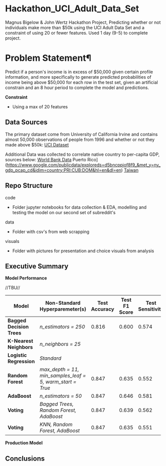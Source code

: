# Hackathon_UCI_Adult_Data_Set
Magnus Bigelow &amp; John Wertz Hackathon Project, Predicting whether or not individuals make more than $50k using the UCI Adult Data Set and a constraint of using 20 or fewer features. Used 1 day (9-5) to complete project.

# Problem Statement¶

Predict if a person's income is in excess of $50,000 given certain profile information, and more specifically to generate predicted probabilities of income being above $50,000 for each row in the test set, given an artificial constrain and an 8 hour period to complete the model and predictions.

**Constraint**
- Using a max of 20 features

## Data Sources 

The primary dataset come from University of California Irvine and contains almost 50,000 observations of people from 1996 and whether or not they made above $50k: 
    [UCI Dataset](https://archive.ics.uci.edu/ml/datasets/Adult)

Additional Data was collected to correlate native country to per-capita GDP, sources below:
    [World Bank Data](https://www.kaggle.com/sdorius/globses)
    Puerto Rico](https://www.google.com/publicdata/exploreds=d5bncppjof8f9_&met_y=ny_gdp_pcap_cd&idim=country:PRI:CUB:DOM&hl=en&dl=en)
    [Taiwan](https://www.indexmundi.com/g/g.aspx?c=tw&v=67)
    
## Repo Structure

code
- Folder jupyter notebooks for data collection & EDA, modelling and testing the model on our second set of subreddit's

data
- Folder with csv's from web scrapping

visuals
- Folder with pictures for presentation and choice visuals from analysis

## Executive Summary



**Model Performance**

//TBU//

| **Model**    | **Non-Standard Hyperparemeter(s)**     | **Test Accuracy** | **Test F1 Score** | **Test Sensitivity** |
|-------------------|---------------------------|-------------------|----------------------|----------------------|
| **Bagged Decision Trees** | *n_estimators = 250*      | 0.816             | 0.600             |  0.574          |
| **K-Nearest Neighbors** | *n_neighbors = 25*          |                   |                   |                 |
| **Logistic Regression** | *Standard*                  |                   |                   |                 |
| **Random Forest** | *max_depth = 11, min_samples_leaf = 5, warm_start = True* |  0.847 | 0.635 | 0.552          |
| **AdaBoost** | *n_estimators = 50*                    | 0.847             | 0.646             |  0.581          |
| **Voting** | *Bagged Trees, Random Forest, AdaBoost*  | 0.847             | 0.639             |  0.562          |
| **Voting** | *KNN, Random Forest, AdaBoost*           | 0.847             | 0.635             |  0.551          |

**Production Model**


## Conclusions

